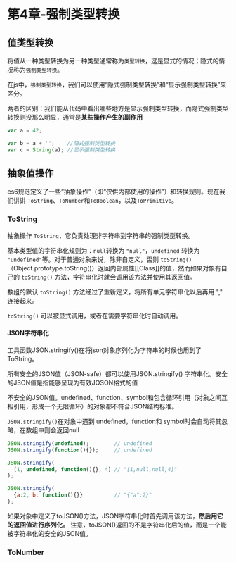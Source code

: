 # 第4章-强制类型转换

## 值类型转换

将值从一种类型转换为另一种类型通常称为`类型转换`，这是显式的情况；隐式的情况称为`强制类型转换`。

在js中，`强制类型转换`，我们可以使用“隐式强制类型转换”和“显示强制类型转换”来区分。

两者的区别：我们能从代码中看出哪些地方是显示强制类型转换，而隐式强制类型转换则没那么明显，通常是**某些操作产生的副作用**

```js
var a = 42;

var b = a + '';    //隐式强制类型转换
var c = String(a); //显示强制类型转换
```

## 抽象值操作

es6规范定义了一些“抽象操作”（即“仅供内部使用的操作”）和转换规则。现在我们讲讲 `ToString`、`ToNumber`和`ToBoolean`，以及`ToPrimitive`。

### ToString

抽象操作 `ToString`，它负责处理非字符串到字符串的强制类型转换。

基本类型值的字符串化规则为：`null`转换为 `"null"`，`undefined` 转换为 `"undefined"`等。对于普通对象来说，除非自定义，否则 `toString()` （Object.prototype.toString()）返回内部属性[[Class]]的值，然而如果对象有自己的 `toString()` 方法，字符串化时就会调用该方法并使用其返回值。

数组的默认 `toString()` 方法经过了重新定义，将所有单元字符串化以后再用 "," 连接起来。

`toString()` 可以被显式调用，或者在需要字符串化时自动调用。

#### JSON字符串化

工具函数JSON.stringify()在将json对象序列化为字符串的时候也用到了 ToString。

所有安全的JSON值（JSON-safe）都可以使用JSON.stringify() 字符串化。安全的JSON值是指能够呈现为有效JOSON格式的值

不安全的JSON值。undefined、function、symbol和包含循环引用（对象之间互相引用，形成一个无限循环）的对象都不符合JSON结构标准。

`JSON.stringify()`在对象中遇到 undefined，function和 symbol时会自动将其忽略，在数组中则会返回null

```js
JSON.stringify(undefined);        // undefined
JSON.stringify(function(){});     // undefined

JSON.stringify(
  [1, undefined, function(){}, 4] // "[1,null,null,4]"
);

JSON.stringify(
  {a:2, b: function(){}}          // "{"a":2}"
);
```

如果对象中定义了toJSON()方法，JSON字符串化时首先调用该方法，**然后用它的返回值进行序列化。** 注意，toJSON()返回的不是字符串化后的值，而是一个能被字符串化的安全的JSON值。

### ToNumber
